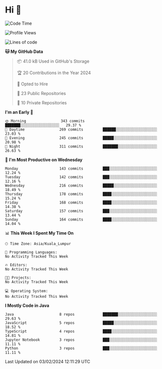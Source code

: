 <h1>Hi 👋</h1>

<!--START_SECTION:waka-->
![Code Time](http://img.shields.io/badge/Code%20Time-470%20hrs%2022%20mins-blue)

![Profile Views](http://img.shields.io/badge/Profile%20Views-8-blue)

![Lines of code](https://img.shields.io/badge/From%20Hello%20World%20I%27ve%20Written-1.2%20million%20lines%20of%20code-blue)

**🐱 My GitHub Data** 

> 📦 41.0 kB Used in GitHub's Storage 
 > 
> 🏆 20 Contributions in the Year 2024
 > 
> 💼 Opted to Hire
 > 
> 📜 23 Public Repositories 
 > 
> 🔑 10 Private Repositories 
 > 
**I'm an Early 🐤** 

```text
🌞 Morning                343 commits         ███████░░░░░░░░░░░░░░░░░░   29.37 % 
🌆 Daytime                269 commits         ██████░░░░░░░░░░░░░░░░░░░   23.03 % 
🌃 Evening                245 commits         █████░░░░░░░░░░░░░░░░░░░░   20.98 % 
🌙 Night                  311 commits         ███████░░░░░░░░░░░░░░░░░░   26.63 % 
```
📅 **I'm Most Productive on Wednesday** 

```text
Monday                   143 commits         ███░░░░░░░░░░░░░░░░░░░░░░   12.24 % 
Tuesday                  142 commits         ███░░░░░░░░░░░░░░░░░░░░░░   12.16 % 
Wednesday                216 commits         █████░░░░░░░░░░░░░░░░░░░░   18.49 % 
Thursday                 178 commits         ████░░░░░░░░░░░░░░░░░░░░░   15.24 % 
Friday                   168 commits         ████░░░░░░░░░░░░░░░░░░░░░   14.38 % 
Saturday                 157 commits         ███░░░░░░░░░░░░░░░░░░░░░░   13.44 % 
Sunday                   164 commits         ████░░░░░░░░░░░░░░░░░░░░░   14.04 % 
```


📊 **This Week I Spent My Time On** 

```text
🕑︎ Time Zone: Asia/Kuala_Lumpur

💬 Programming Languages: 
No Activity Tracked This Week

🔥 Editors: 
No Activity Tracked This Week

🐱‍💻 Projects: 
No Activity Tracked This Week

💻 Operating System: 
No Activity Tracked This Week
```

**I Mostly Code in Java** 

```text
Java                     8 repos             ███████░░░░░░░░░░░░░░░░░░   29.63 % 
JavaScript               5 repos             █████░░░░░░░░░░░░░░░░░░░░   18.52 % 
TypeScript               4 repos             ████░░░░░░░░░░░░░░░░░░░░░   14.81 % 
Jupyter Notebook         3 repos             ███░░░░░░░░░░░░░░░░░░░░░░   11.11 % 
Python                   3 repos             ███░░░░░░░░░░░░░░░░░░░░░░   11.11 % 
```




 Last Updated on 03/02/2024 12:11:29 UTC
<!--END_SECTION:waka-->
